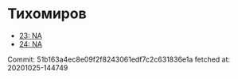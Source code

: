 # Тихомиров
- [23: NA](23.md)
- [24: NA](24.md)

Commit: 51b163a4ec8e09f2f8243061edf7c2c631836e1a
 fetched at: 20201025-144749
